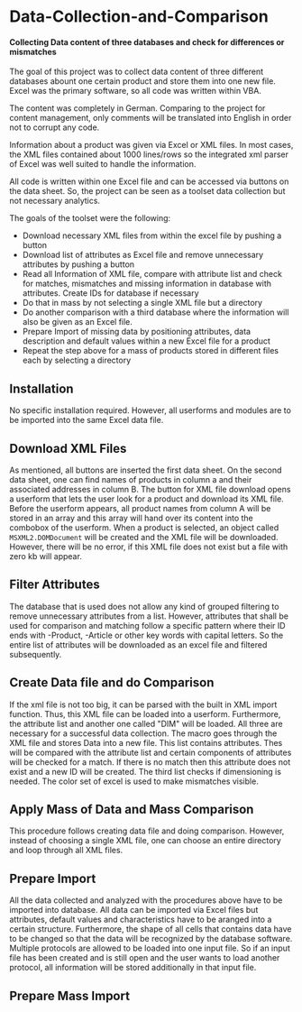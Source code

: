 # Data-Collection-and-Comparison
#### Collecting Data content of three databases and check for differences or mismatches

The goal of this project was to collect data content of three different databases abount one certain product and store them into one new file. Excel was the primary software, so all code was written within VBA.

The content was completely in German. Comparing to the project for content management, only comments will be translated into English in order not to corrupt any code.

Information about a product was given via Excel or XML files. In most cases, the XML files contained about 1000 lines/rows so the integrated xml parser of Excel was well suited to handle the information.

All code is written within one Excel file and can be accessed via buttons on the data sheet. So, the project can be seen as a toolset data collection but not necessary analytics.

The goals of the toolset were the following:
- Download necessary XML files from within the excel file by pushing a button
- Download list of attributes as Excel file and remove unnecessary attributes by pushing a button
- Read all Information of XML file, compare with attribute list and check for matches, mismatches and missing information in database with attributes. Create IDs for database if necessary
- Do that in mass by not selecting a single XML file but a directory
- Do another comparison with a third database where the information will also be given as an Excel file.
- Prepare Import of missing data by positioning attributes, data description and default values within a new Excel file for a product
- Repeat the step above for a mass of products stored in different files each by selecting a directory

## Installation
No specific installation required. However, all userforms and modules are to be imported into the same Excel data file.

## Download XML Files
As mentioned, all buttons are inserted the first data sheet. On the second data sheet, one can find names of products in column a and their associated addresses in column B. The button for XML file download opens a userform that lets the user look for a product and download its XML file. Before the userform appears, all product names from column A will be stored in an array and this array will hand over its content into the combobox of the userform. When a product is selected, an object called ```MSXML2.DOMDocument``` will be created and the XML file will be downloaded. However, there will be no error, if this XML file does not exist but a file with zero kb will appear.

## Filter Attributes
The database that is used does not allow any kind of grouped filtering to remove unnecessary attributes from a list. However, attributes that shall be used for comparison and matching follow a specific pattern where their ID ends with -Product, -Article or other key words with capital letters. So the entire list of attributes will be downloaded as an excel file and filtered subsequently.

## Create Data file and do Comparison
If the xml file is not too big, it can be parsed with the built in XML import function. Thus, this XML file can be loaded into a userform. Furthermore, the attribute list and another one called "DIM" will be loaded. All three are necessary for a successful data collection. The macro goes through the XML file and stores Data into a new file. This list contains attributes. Thes will be compared with the attribute list and certain components of attributes will be checked for a match. If there is no match then this attribute does not exist and a new ID will be created. The third list checks if dimensioning is needed. The color set of excel is used to make mismatches visible.

## Apply Mass of Data and Mass Comparison
This procedure follows creating data file and doing comparison. However, instead of choosing a single XML file, one can choose an entire directory and loop through all XML files.

## Prepare Import
All the data collected and analyzed with the procedures above have to be imported into database. All data can be imported via Excel files but attributes, default values and characteristics have to be aranged into a certain structure. Furthermore, the shape of all cells that contains data have to be changed so that the data will be recognized by the database software.
Multiple protocols are allowed to be loaded into one input file. So if an input file has been created and is still open and the user wants to load another protocol, all information will be stored additionally in that input file.

## Prepare Mass Import
